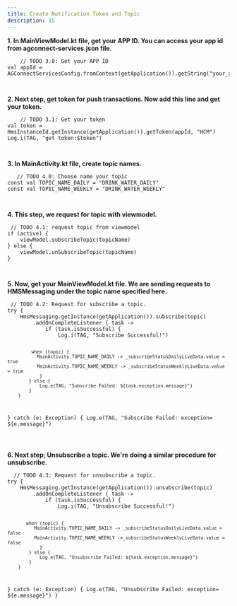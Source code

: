 ```yaml
---
title: Create Notification Token and Topic
description: 15
---
```


<p><strong>1. In MainViewModel.kt file, get your APP ID. You can access your app id from  agconnect-services.json file.</strong></p>
<pre><div id="copy-button10" class="copy-btn" title="Copy" onclick="copyCode(this.id)"></div><code>    // TODO 3.0: Get your APP ID	
val appId = AGConnectServicesConfig.fromContext(getApplication()).getString("your_app_id")

<span class="pln">
</span></code></pre>
<p><strong>2. Next step, get token for push transactions. Now add this line and get your token.
</strong></p>
<pre><div id="copy-button11" class="copy-btn" title="Copy" onclick="copyCode(this.id)"></div><code>    // TODO 3.1: Get your token
val token = HmsInstanceId.getInstance(getApplication()).getToken(appId, "HCM")
Log.i(TAG, "get token:$token")

<span class="pln">
</span></code></pre>

<p><strong>3. In MainActivity.kt file, create topic names.</strong></p>
<pre><div id="copy-button12" class="copy-btn" title="Copy" onclick="copyCode(this.id)"></div><code>   // TODO 4.0: Choose name your topic
const val TOPIC_NAME_DAILY = "DRINK_WATER_DAILY"
const val TOPIC_NAME_WEEKLY = "DRINK_WATER_WEEKLY"

<span class="pln">
</span></code></pre>
<p><strong>4. This step, we request for topic with viewmodel.</strong></p>
<pre><div id="copy-button13" class="copy-btn" title="Copy" onclick="copyCode(this.id)"></div><code> // TODO 4.1: request topic from viewmodel
if (active) {
    viewModel.subscribeTopic(topicName)
} else {
    viewModel.unSubscribeTopic(topicName)
}

 <span class="pln">
</span></code></pre>
<p><strong>5. Now, get your MainViewModel.kt file. We are sending requests to HMSMessaging under the topic name specified here. </strong></p>
<pre><div id="copy-button14" class="copy-btn" title="Copy" onclick="copyCode(this.id)"></div><code> // TODO 4.2: Request for subscribe a topic.
try {
    HmsMessaging.getInstance(getApplication()).subscribe(topic)
        .addOnCompleteListener { task ->
            if (task.isSuccessful) {
                Log.i(TAG, "Subscribe Successful!")

             when (topic) {
               MainActivity.TOPIC_NAME_DAILY -> _subscribeStatusDailyLiveData.value = true
               MainActivity.TOPIC_NAME_WEEKLY -> _subscribeStatusWeeklyLiveData.value = true
                }
            } else {
                Log.e(TAG, "Subscribe Failed: ${task.exception.message}")
            }
        }
} catch (e: Exception) {
    Log.e(TAG, "Subscribe Failed: exception= ${e.message}")


<span class="pln">
</span></code></pre>
<p><strong>6. Next step; Unsubscribe a topic. We're doing a similar procedure for unsubscribe.</strong></p>
<pre><div id="copy-button15" class="copy-btn" title="Copy" onclick="copyCode(this.id)"></div><code>  // TODO 4.3: Request for unsubscribe a topic.
try {
    HmsMessaging.getInstance(getApplication()).unsubscribe(topic)
        .addOnCompleteListener { task ->
            if (task.isSuccessful) {
                Log.i(TAG, "Unsubscribe Successful!")
 
           when (topic) {
              MainActivity.TOPIC_NAME_DAILY -> _subscribeStatusDailyLiveData.value = false
              MainActivity.TOPIC_NAME_WEEKLY ->_subscribeStatusWeeklyLiveData.value = false
                }
            } else {
                Log.e(TAG, "Unsubscribe Failed: ${task.exception.message}")
            }
        }
} catch (e: Exception) {
    Log.e(TAG, "Unsubscribe Failed: exception= ${e.message}")
}

<span class="pln">
</span></code></pre>

